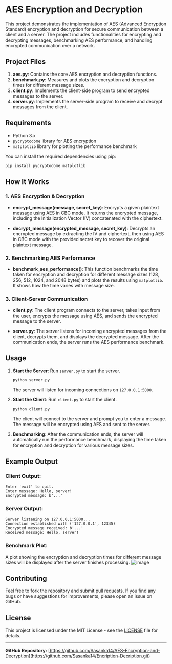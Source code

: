 # AES Encryption and Decryption

This project demonstrates the implementation of AES (Advanced Encryption Standard) encryption and decryption for secure communication between a client and a server. The project includes functionalities for encrypting and decrypting messages, benchmarking AES performance, and handling encrypted communication over a network.

## Project Files

1. **aes.py**: Contains the core AES encryption and decryption functions.
2. **benchmark.py**: Measures and plots the encryption and decryption times for different message sizes.
3. **client.py**: Implements the client-side program to send encrypted messages to the server.
4. **server.py**: Implements the server-side program to receive and decrypt messages from the client.

## Requirements

- Python 3.x
- `pycryptodome` library for AES encryption
- `matplotlib` library for plotting the performance benchmark

You can install the required dependencies using pip:

```bash
pip install pycryptodome matplotlib
```

## How It Works

### 1. **AES Encryption & Decryption**

- **encrypt_message(message, secret_key)**: Encrypts a given plaintext message using AES in CBC mode. It returns the encrypted message, including the Initialization Vector (IV) concatenated with the ciphertext.
  
- **decrypt_message(encrypted_message, secret_key)**: Decrypts an encrypted message by extracting the IV and ciphertext, then using AES in CBC mode with the provided secret key to recover the original plaintext message.

### 2. **Benchmarking AES Performance**

- **benchmark_aes_performance()**: This function benchmarks the time taken for encryption and decryption for different message sizes (128, 256, 512, 1024, and 2048 bytes) and plots the results using `matplotlib`. It shows how the time varies with message size.

### 3. **Client-Server Communication**

- **client.py**: The client program connects to the server, takes input from the user, encrypts the message using AES, and sends the encrypted message to the server.
  
- **server.py**: The server listens for incoming encrypted messages from the client, decrypts them, and displays the decrypted message. After the communication ends, the server runs the AES performance benchmark.

## Usage

1. **Start the Server**: Run `server.py` to start the server.
   ```bash
   python server.py
   ```
   The server will listen for incoming connections on `127.0.0.1:5000`.

2. **Start the Client**: Run `client.py` to start the client.
   ```bash
   python client.py
   ```
   The client will connect to the server and prompt you to enter a message. The message will be encrypted using AES and sent to the server.

3. **Benchmarking**: After the communication ends, the server will automatically run the performance benchmark, displaying the time taken for encryption and decryption for various message sizes.

## Example Output

### Client Output:
```
Enter 'exit' to quit.
Enter message: Hello, server!
Encrypted message: b'...'
```

### Server Output:
```
Server listening on 127.0.0.1:5000...
Connection established with ('127.0.0.1', 12345)
Encrypted message received: b'...'
Received message: Hello, server!
```

### Benchmark Plot:
A plot showing the encryption and decryption times for different message sizes will be displayed after the server finishes processing.
![image](https://github.com/user-attachments/assets/8449c953-f931-4d13-b286-43984279d7a5)


## Contributing

Feel free to fork the repository and submit pull requests. If you find any bugs or have suggestions for improvements, please open an issue on GitHub.

## License

This project is licensed under the MIT License - see the [LICENSE](LICENSE) file for details.

---

**GitHub Repository:** [https://github.com/Sasanka14/AES-Encryption-and-Decryption](https://github.com/Sasanka14/Encription-Decription.git)
